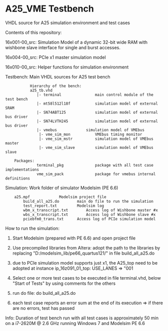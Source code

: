 # A25_VME Testbench
VHDL source for A25 simulation environment and test cases

Contents of this repository:

16x001-00_src: Simulation Model of a dynamic 32-bit wide RAM with wishbone slave interface for single and burst accesses.

16x004-00_src: PCIe x1 master simulation model

16x010-00_src:	Helper functions for simulation environment

Testbench:     Main VHDL sources for A25 test bench

               Hierarchy of the bench:
               a25_tb.vhd
                  |- terminal				main control module of the test bench
                  |- mt58l512l18f			simulation model of external SRAM
                  |- SN74ABT125				simulation model of external bus driver
                  |- SN74LVTH245			simulation model of external bus driver
                  |- vmebus				simulation model of VMEbus
                   |- vme_sim_mon			VMEbus timing monitor
                   |- vme_sim_mstr			simulation model of VMEbus master
                   |- vme_sim_slave			simulation model of VMEbus slave

		Packages:
                  terminal_pkg				package with all test case implementations
                  vme_sim_pack				package for vmebus internal definitions

Simulation:		Work folder of simulator Modelsim (PE 6.6)

		a25.mpf				Modelsim project file
        	build_all_a25.do		main do file to run the simulation
        	test_report.txt			Modelsim log
        	wbm_x_transcript.txt		Access log of Wishbone master #x
        	wbs_x_transcript.txt		Access log of Wishbone slave #x
        	pciebfm0_trans.txt		Access log of PCIe simulation model
                  

How to run the simulation:

1) Start Modelsim (prepared with PE 6.6) and open project file

2) Use precompiled libraries from Altera: adopt the path to the libraries by replacing "D:/modelsim_lib/pe66_quartus121/" in file build_all_a25.do

3) due to PCIe simulation model supports just x1, the A25_top need to be adopted at instance ip_16z091_01_top: USE_LANES => "001

4) Select one or more test cases to be executed in file terminal.vhd, below "Start of Tests" by using comments for the others

4) run do file: do build_all_a25.do

5) each test case reports an error sum at the end of its execution => if there are no errors, test has passed

Info: Duration of test bench run with all test cases is approximately 50 min on a i7-2620M @ 2.6 GHz running Windows 7 and Modelsim PE 6.6
